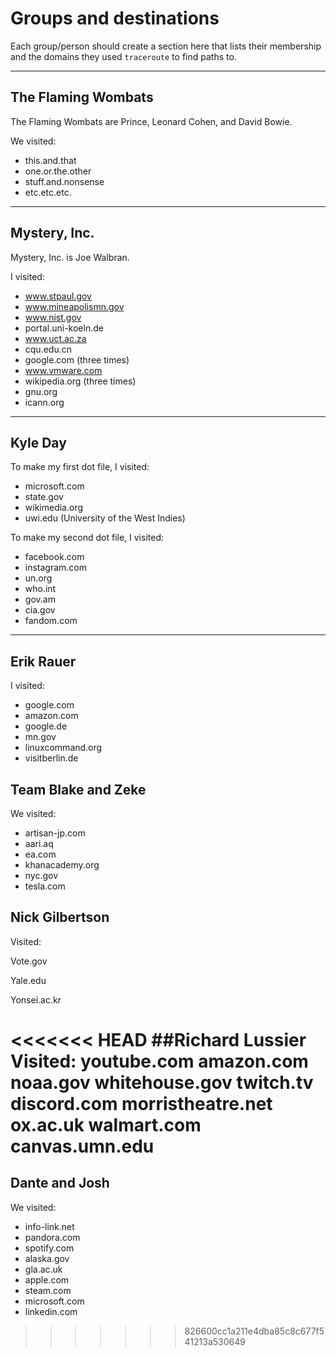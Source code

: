 # Groups and destinations

Each group/person should create a section here that lists their membership
and the domains they used `traceroute` to find paths to.

---

## The Flaming Wombats

The Flaming Wombats are Prince, Leonard Cohen, and David Bowie.

We visited:

* this.and.that
* one.or.the.other
* stuff.and.nonsense
* etc.etc.etc.

---

## Mystery, Inc.

Mystery, Inc. is Joe Walbran.

I visited:

* www.stpaul.gov
* www.mineapolismn.gov
* www.nist.gov
* portal.uni-koeln.de
* www.uct.ac.za
* cqu.edu.cn
* google.com (three times)
* www.vmware.com
* wikipedia.org (three times)
* gnu.org
* icann.org

---

## Kyle Day

To make my first dot file, I visited:

* microsoft.com
* state.gov
* wikimedia.org
* uwi.edu (University of the West Indies)

To make my second dot file, I visited:

* facebook.com
* instagram.com
* un.org
* who.int
* gov.am
* cia.gov
* fandom.com

---

## Erik Rauer

I visited:

* google.com
* amazon.com
* google.de
* mn.gov
* linuxcommand.org
* visitberlin.de

## Team Blake and Zeke

We visited:
- artisan-jp.com
- aari.aq
- ea.com
- khanacademy.org
- nyc.gov
- tesla.com

## Nick Gilbertson

Visited:

Vote.gov

Yale.edu

Yonsei.ac.kr

<<<<<<< HEAD
##Richard Lussier
Visited:
youtube.com
amazon.com
noaa.gov
whitehouse.gov
twitch.tv
discord.com
morristheatre.net
ox.ac.uk
walmart.com
canvas.umn.edu
=======
## Dante and Josh

We visited:

* info-link.net
* pandora.com
* spotify.com
* alaska.gov
* gla.ac.uk
* apple.com
* steam.com
* microsoft.com
* linkedin.com
>>>>>>> 826600cc1a211e4dba85c8c677f541213a530649
